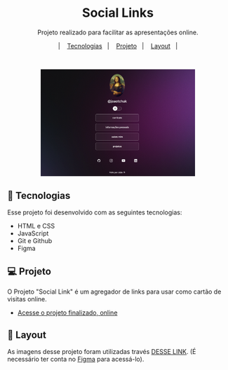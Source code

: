 <h1 align="center"> Social Links </h1>

<p align="center">
Projeto realizado para facilitar as apresentações online. <br/>
</p>

<p align="center">  
  &nbsp;&nbsp;&nbsp;|&nbsp;&nbsp;&nbsp;
  <a href="#-tecnologias">Tecnologias</a>&nbsp;&nbsp;&nbsp;|&nbsp;&nbsp;&nbsp;
  <a href="#-projeto">Projeto</a>&nbsp;&nbsp;&nbsp;|&nbsp;&nbsp;&nbsp;
  <a href="#-layout">Layout</a>&nbsp;&nbsp;&nbsp;|&nbsp;&nbsp;&nbsp;
</p>

<br>

<p align="center">
  <img alt="projeto Perfil" src="./github/capa.png" width="70%">
</p>

## 🚀 Tecnologias

Esse projeto foi desenvolvido com as seguintes tecnologias:

- HTML e CSS
- JavaScript
- Git e Github
- Figma

## 💻 Projeto

O Projeto "Social Link" é um agregador de links para usar como cartão de visitas online.

- [Acesse o projeto finalizado, online](https://joaotchuk.github.io/projeto-perfil/)


## 🔖 Layout

As imagens desse projeto foram utilizadas través [DESSE LINK](https://www.figma.com/community/file/1187422022288947321). (É necessário ter conta no [Figma](https://figma.com) para acessá-lo).


